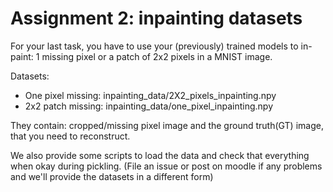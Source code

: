# Assignment 2: inpainting datasets
For your last task, you have to use your (previously) trained models to in-paint: 1 missing pixel or a patch of 2x2 pixels in a MNIST image.

Datasets:
* One pixel missing: inpainting_data/2X2_pixels_inpainting.npy
* 2x2 patch missing: inpainting_data/one_pixel_inpainting.npy

They contain: cropped/missing pixel image and the ground truth(GT) image, that you need to reconstruct.

We also provide some scripts to load the data and check that everything when okay during pickling. 
(File an issue or post on moodle if any problems and we'll provide the datasets in a different form)

